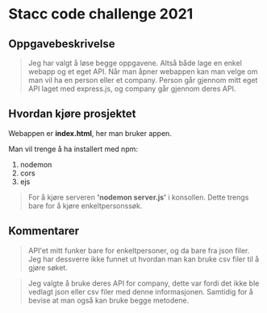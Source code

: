 # Stacc code challenge 2021

## Oppgavebeskrivelse

> Jeg har valgt å løse begge oppgavene. Altså både lage en enkel webapp og et eget API. Når man åpner webappen kan man velge om man vil ha en person eller et company. Person går gjennom mitt eget API laget med express.js, og company går gjennom deres API.

## Hvordan kjøre prosjektet
Webappen er **index.html**, her man bruker appen.

Man vil trenge å ha installert med npm:
1. nodemon
2. cors
3. ejs

> For å kjøre serveren **'nodemon server.js'** i konsollen. Dette trengs bare for å kjøre enkeltpersonssøk.

## Kommentarer
> API'et mitt funker bare for enkeltpersoner, og da bare fra json filer. Jeg har dessverre ikke funnet ut hvordan man kan bruke csv filer til å gjøre søket.

> Jeg valgte å bruke deres API for company, dette var fordi det ikke ble vedlagt json eller csv filer med denne informasjonen. Samtidig for å bevise at man også kan bruke begge metodene. 